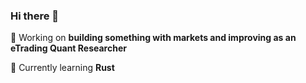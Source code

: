### Hi there 👋

🔭 Working on **building something with markets and improving as an eTrading Quant Researcher**

🌱 Currently learning **Rust** 


